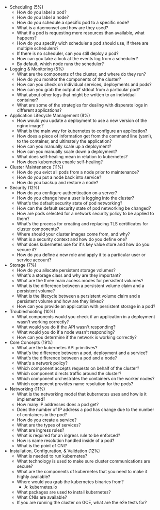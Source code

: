 * Scheduling (5%)
    * How do you label a pod?
    * How do you label a node?
    * How do you schedule a specific pod to a specific node?
    * What is a daemonset and how are they used? 
    * What if a pod is requesting more resources than available, what happens? 
    * How do you specify wich scheduler a pod should use, if there are multiple schedulers? 
    * If there is no scheduler, can you still deploy a pod? 
    * How can you take a look at the events log from a scheduler? 
    * By default, which node runs the scheduler? 
* Logging & Monitoring (5%)
    * What are the components of the cluster, and where do they run? 
    * How do you monitor the components of the cluster? 
    * How can you check on individual services, deployments and pods? 
    * How can you grab the output of stdout from a particular pod? 
    * What about other logs that might be written to an individual container? 
    * What are some of the strategies for dealing with disperate logs in different applications? 
* Application Lifecycle Management (8%)
    * How would you update a deployment to use a new version of the nginx image? 
    * What is the main way for kubernetes to configure an application? 
    * How does a piece of information get from the command line (yaml), to the container, and ultimately the application? 
    * How can you manually scale up a deployment? 
    * How can you manually scale down a deployment? 
    * What does self-healing mean in relation to kubernetes? 
    * How does kubernetes enable self-healing? 
* Cluster Maintenance (11%)
    * How do you evict all pods from a node prior to maintenance? 
    * How do you put a node back into service?
    * How do you backup and restore a node? 
* Security (12%)
    * How do you configure authentication on a server? 
    * How do you change how a user is logging into the cluster? 
    * What's the default security state of pod networking? 
    * How can the default security state of pod networking be changed? 
    * How are pods selected for a network security policy to be applied to them? 
    * What's the process for creating and replacing TLS certificates for cluster components? 
    * Where should your cluster images come from, and why? 
    * What is a security context and how do you define one? 
    * What does kubernetes use for it's key value store and how do you secure it? 
    * How do you define a new role and apply it to a particular user or service account? 
* Storage (7%)
    * How do you allocate persistent storage volumes? 
    * What's a storage class and why are they important? 
    * What are the three main access modes for persistent volumes? 
    * What is the difference between a persistent volume claim and a persistent volume? 
    * What is the lifecycle between a persistent volume claim and a persistent volume and how are they linked? 
    * How can you provide an application with persistent storage in a pod? 
* Troubleshooting (10%)
    * What components would you check if an application in a deployment wasn't working correctly? 
    * What would you do if the API wasn't responding? 
    * What would you do if a node wasn't responding? 
    * How can you determine if the network is working correctly? 
* Core Concepts (19%)
    * What are the kubernetes API primitives? 
    * What's the difference between a pod, deployment and a service?
    * What's the difference between a pod and a node? 
    * What's a network policy? 
    * Which component accepts requests on behalf of the cluster? 
    * Which component directs traffic around the cluster? 
    * Which component orchestrates the containers on the worker nodes? 
    * Which component provides name resolution for the pods? 
* Networking (11%)
    * What is the networking model that kubernetes uses and how is it implemented? 
    * How many IP addresses does a pod get? 
    * Does the number of IP address a pod has change due to the number of containers in the pod? 
    * How do you create a service? 
    * What are the types of services? 
    * What are ingress rules? 
    * What is required for an ingress rule to be enforced? 
    * How is name resolution handled inside of a pod? 
    * What is the point of CNI? 
* Installation, Configuration, & Validation (12%)
    * What is needed to run kubernetes? 
    * What technology is used to make sure cluster communications are secure? 
    * What are the components of kubernetes that you need to make it highly available? 
    * Where would you grab the kubernetes binaries from? 
        * A: kubernetes.io
    * What packages are used to install kubernetes? 
    * What CNIs are available? 
    * If you are running the cluster on GCE, what are the e2e tests for? 